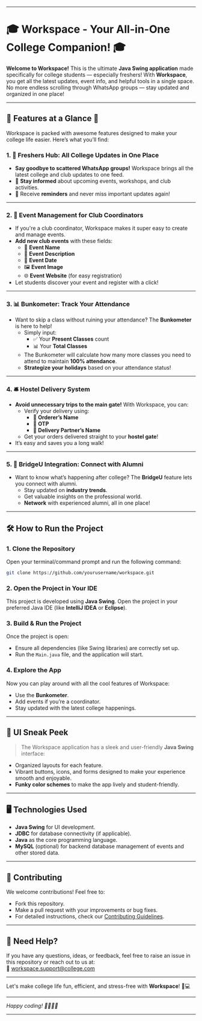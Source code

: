 
---

# 🎓 Workspace - Your All-in-One College Companion! 🎓

**Welcome to Workspace!** This is the ultimate **Java Swing application** made specifically for college students — especially freshers! With **Workspace**, you get all the latest updates, event info, and helpful tools in a single space. No more endless scrolling through WhatsApp groups — stay updated and organized in one place!

---

## 🚀 **Features at a Glance** 🚀
Workspace is packed with awesome features designed to make your college life easier. Here’s what you’ll find:

### 1. **📢 Freshers Hub: All College Updates in One Place**
- **Say goodbye to scattered WhatsApp groups!** Workspace brings all the latest college and club updates to one feed.
- 📅 **Stay informed** about upcoming events, workshops, and club activities.
- 🔔 Receive **reminders** and never miss important updates again!

---

### 2. **📝 Event Management for Club Coordinators**
- If you're a club coordinator, Workspace makes it super easy to create and manage events.
- **Add new club events** with these fields:
  - 🎉 **Event Name**
  - 📄 **Event Description**
  - 📅 **Event Date**
  - 🖼️ **Event Image**
  - 🌐 **Event Website** (for easy registration)
- Let students discover your event and register with a click!

---

### 3. **📊 Bunkometer: Track Your Attendance**
- Want to skip a class without ruining your attendance? The **Bunkometer** is here to help!
  - Simply input:
    - ✅ Your **Present Classes** count
    - 📊 Your **Total Classes**
  - The Bunkometer will calculate how many more classes you need to attend to maintain **100% attendance**.
  - **Strategize your holidays** based on your attendance status!

---

### 4. **🛎️ Hostel Delivery System**
- **Avoid unnecessary trips to the main gate!** With Workspace, you can:
  - Verify your delivery using:
    - 📝 **Orderer’s Name**
    - 🔑 **OTP**
    - 🚚 **Delivery Partner’s Name**
  - Get your orders delivered straight to your **hostel gate**!
- It’s easy and saves you a long walk!

---

### 5. **🌉 BridgeU Integration: Connect with Alumni**
- Want to know what’s happening after college? The **BridgeU** feature lets you connect with alumni.
  - Stay updated on **industry trends**.
  - Get valuable insights on the professional world.
  - **Network** with experienced alumni, all in one place!

---

## 🛠️ **How to Run the Project**

### 1. **Clone the Repository**  
   Open your terminal/command prompt and run the following command:
   ```bash
   git clone https://github.com/yourusername/workspace.git
   ```

### 2. **Open the Project in Your IDE**  
   This project is developed using **Java Swing**. Open the project in your preferred Java IDE (like **IntelliJ IDEA** or **Eclipse**).

### 3. **Build & Run the Project**
   Once the project is open:
   - Ensure all dependencies (like Swing libraries) are correctly set up.
   - Run the `Main.java` file, and the application will start.

### 4. **Explore the App**
   Now you can play around with all the cool features of Workspace:
   - Use the **Bunkometer**.
   - Add events if you’re a coordinator.
   - Stay updated with the latest college happenings.

---

## 🎨 **UI Sneak Peek**
> The Workspace application has a sleek and user-friendly **Java Swing** interface:
- Organized layouts for each feature.
- Vibrant buttons, icons, and forms designed to make your experience smooth and enjoyable.
- **Funky color schemes** to make the app lively and student-friendly.

---

## 🖥️ **Technologies Used**
- **Java Swing** for UI development.
- **JDBC** for database connectivity (if applicable).
- **Java** as the core programming language.
- **MySQL** (optional) for backend database management of events and other stored data.

---

## 🤝 **Contributing**
We welcome contributions! Feel free to:
- Fork this repository.
- Make a pull request with your improvements or bug fixes.
- For detailed instructions, check our [Contributing Guidelines](./CONTRIBUTING.md).

---

## 📧 **Need Help?**
If you have any questions, ideas, or feedback, feel free to raise an issue in this repository or reach out to us at:  
📧 workspace.support@college.com

---

Let's make college life fun, efficient, and stress-free with **Workspace**! 🎉💻

---

*Happy coding! 🧑‍💻👩‍💻*

--- 

